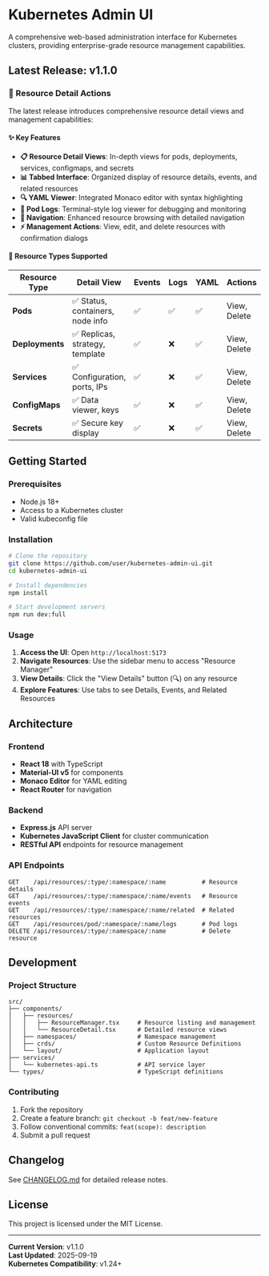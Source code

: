 # Kubernetes Admin UI

A comprehensive web-based administration interface for Kubernetes clusters, providing enterprise-grade resource management capabilities.

## Latest Release: v1.1.0

### 🎉 Resource Detail Actions

The latest release introduces comprehensive resource detail views and management capabilities:

#### ✨ Key Features

- **📋 Resource Detail Views**: In-depth views for pods, deployments, services, configmaps, and secrets
- **📊 Tabbed Interface**: Organized display of resource details, events, and related resources
- **🔍 YAML Viewer**: Integrated Monaco editor with syntax highlighting
- **📝 Pod Logs**: Terminal-style log viewer for debugging and monitoring
- **🔗 Navigation**: Enhanced resource browsing with detailed navigation
- **⚡ Management Actions**: View, edit, and delete resources with confirmation dialogs

#### 🚀 Resource Types Supported

| Resource Type | Detail View | Events | Logs | YAML | Actions |
|---------------|-------------|---------|------|------|---------|
| **Pods** | ✅ Status, containers, node info | ✅ | ✅ | ✅ | View, Delete |
| **Deployments** | ✅ Replicas, strategy, template | ✅ | ❌ | ✅ | View, Delete |
| **Services** | ✅ Configuration, ports, IPs | ✅ | ❌ | ✅ | View, Delete |
| **ConfigMaps** | ✅ Data viewer, keys | ✅ | ❌ | ✅ | View, Delete |
| **Secrets** | ✅ Secure key display | ✅ | ❌ | ✅ | View, Delete |

## Getting Started

### Prerequisites

- Node.js 18+
- Access to a Kubernetes cluster
- Valid kubeconfig file

### Installation

```bash
# Clone the repository
git clone https://github.com/user/kubernetes-admin-ui.git
cd kubernetes-admin-ui

# Install dependencies
npm install

# Start development servers
npm run dev:full
```

### Usage

1. **Access the UI**: Open `http://localhost:5173`
2. **Navigate Resources**: Use the sidebar menu to access "Resource Manager"
3. **View Details**: Click the "View Details" button (🔍) on any resource
4. **Explore Features**: Use tabs to see Details, Events, and Related Resources

## Architecture

### Frontend
- **React 18** with TypeScript
- **Material-UI v5** for components
- **Monaco Editor** for YAML editing
- **React Router** for navigation

### Backend
- **Express.js** API server
- **Kubernetes JavaScript Client** for cluster communication
- **RESTful API** endpoints for resource management

### API Endpoints

```
GET    /api/resources/:type/:namespace/:name          # Resource details
GET    /api/resources/:type/:namespace/:name/events   # Resource events
GET    /api/resources/:type/:namespace/:name/related  # Related resources
GET    /api/resources/pod/:namespace/:name/logs       # Pod logs
DELETE /api/resources/:type/:namespace/:name          # Delete resource
```

## Development

### Project Structure

```
src/
├── components/
│   ├── resources/
│   │   ├── ResourceManager.tsx     # Resource listing and management
│   │   └── ResourceDetail.tsx      # Detailed resource views
│   ├── namespaces/                 # Namespace management
│   ├── crds/                       # Custom Resource Definitions
│   └── layout/                     # Application layout
├── services/
│   └── kubernetes-api.ts           # API service layer
└── types/                          # TypeScript definitions
```

### Contributing

1. Fork the repository
2. Create a feature branch: `git checkout -b feat/new-feature`
3. Follow conventional commits: `feat(scope): description`
4. Submit a pull request

## Changelog

See [CHANGELOG.md](../CHANGELOG.md) for detailed release notes.

## License

This project is licensed under the MIT License.

---

**Current Version**: v1.1.0  
**Last Updated**: 2025-09-19  
**Kubernetes Compatibility**: v1.24+